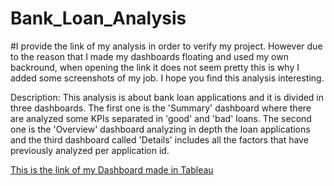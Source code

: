 # Bank_Loan_Analysis
#I provide the link of my analysis in order to verify my project. However due to the reason that I made my dashboards floating and used my own backround, when opening the link it does not seem pretty this is why I added some screenshots of my job. I hope you find this analysis interesting.

Description: This analysis is about bank loan applications and it is divided in three dashboards. The first one is the 'Summary' dashboard where there are analyzed some KPIs separated in 'good' and 'bad' loans. The second one is the 'Overview' dashboard analyzing in depth the loan applications and the third dashboard called 'Details' includes all the factors that have previously analyzed per application id.

[This is the link of my Dashboard made in Tableau](https://public.tableau.com/views/Bank_Analysis_New/DETAILS?:language=en-US&publish=yes&:sid=&:redirect=auth&:display_count=n&:origin=viz_share_link)
